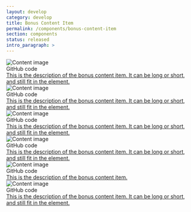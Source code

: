 ```yaml
---
layout: develop
category: develop
title: Bonus Content Item
permalink: /components/bonus-content-item
section: components
status: released
intro_paragraph: >
---
```


  <div class="rhd-l-bonus-content-item">
    <div class="pf-l-grid rhd-l-bonus-content-item-grid">
      <div class="pf-l-grid__item pf-m-10-col">
        <div class="pf-l-grid pf-m-gutter">
          <div class="pf-l-grid__item pf-m-1-col pf-u-display-flex pf-u-align-items-center rhd-c-avatar--container">
            <img class="pf-c-avatar rhd-c-avatar" src="https://www.patternfly.org/assets/images/img_avatar.svg" alt="Content image">
          </div>
          <div class="pf-l-grid__item pf-m-6-col">
            <div class="pf-l-flex pf-m-column">
              <div class="pf-l-flex__item pf-u-display-inline-flex rhd-c-bonus-content-item">
                <div class="rhd-c-bonus-content-item__image">
                  <i class="fas fa-code"></i>
                </div>
                GitHub code
              </div>
              <div class="pf-l-flex__item">
                <a href="#" class="pf-m-ink">This is the description of the bonus content item. It can be long or short, and still fit in the element.</a>
              </div>
            </div>
          </div>
        </div>
      </div>
    </div>
  </div>

  <div class="rhd-l-bonus-content-item">
    <div class="pf-l-grid rhd-l-bonus-content-item-grid">
      <div class="pf-l-grid__item pf-m-10-col">
        <div class="pf-l-grid pf-m-gutter">
          <div class="pf-l-grid__item pf-m-1-col pf-u-display-flex pf-u-align-items-center rhd-c-avatar--container">
            <img class="pf-c-avatar rhd-c-avatar" src="https://github.githubassets.com/images/modules/logos_page/Octocat.png" alt="Content image">
          </div>
          <div class="pf-l-grid__item pf-m-6-col">
            <div class="pf-l-flex pf-m-column">
              <div class="pf-l-flex__item pf-u-display-inline-flex rhd-c-bonus-content-item">
                <div class="rhd-c-bonus-content-item__image">
                  <i class="fas fa-code"></i>
                </div>
                GitHub code
              </div>
              <div class="pf-l-flex__item">
                <a href="#" class="pf-m-ink">This is the description of the bonus content item. It can be long or short, and still fit in the element.</a>
              </div>
            </div>
          </div>
        </div>
      </div>
    </div>
  </div>

  <div class="rhd-l-bonus-content-item">
    <div class="pf-l-grid rhd-l-bonus-content-item-grid">
      <div class="pf-l-grid__item pf-m-10-col">
        <div class="pf-l-grid pf-m-gutter">
          <div class="pf-l-grid__item pf-m-1-col pf-u-display-flex pf-u-align-items-center rhd-c-avatar--container">
            <img class="pf-c-avatar rhd-c-avatar" src="https://www.patternfly.org/assets/images/img_avatar.svg" alt="Content image">
          </div>
          <div class="pf-l-grid__item pf-m-6-col">
            <div class="pf-l-flex pf-m-column">
              <div class="pf-l-flex__item pf-u-display-inline-flex rhd-c-bonus-content-item">
                <div class="rhd-c-bonus-content-item__image">
                  <i class="fas fa-code"></i>
                </div>
                GitHub code
              </div>
              <div class="pf-l-flex__item">
                <a href="#" class="pf-m-ink">This is the description of the bonus content item. It can be long or short, and still fit in the element.</a>
              </div>
            </div>
          </div>
        </div>
      </div>
    </div>
    <div class="pf-l-grid rhd-l-bonus-content-item-grid">
      <div class="pf-l-grid__item pf-m-10-col">
        <div class="pf-l-grid pf-m-gutter">
          <div class="pf-l-grid__item pf-m-1-col pf-u-display-flex pf-u-align-items-center rhd-c-avatar--container">
            <img class="pf-c-avatar rhd-c-avatar" src="https://github.githubassets.com/images/modules/logos_page/Octocat.png" alt="Content image">
          </div>
          <div class="pf-l-grid__item pf-m-6-col">
            <div class="pf-l-flex pf-m-column">
              <div class="pf-l-flex__item pf-u-display-inline-flex rhd-c-bonus-content-item">
                <div class="rhd-c-bonus-content-item__image">
                  <i class="fas fa-code"></i>
                </div>
                GitHub code
              </div>
              <div class="pf-l-flex__item">
                <a href="#" class="pf-m-ink">This is the description of the bonus content item. It can be long or short, and still fit in the element.</a>
              </div>
            </div>
          </div>
        </div>
      </div>
    </div>
    <div class="pf-l-grid rhd-l-bonus-content-item-grid">
      <div class="pf-l-grid__item pf-m-10-col">
        <div class="pf-l-grid pf-m-gutter">
          <div class="pf-l-grid__item pf-m-1-col pf-u-display-flex pf-u-align-items-center rhd-c-avatar--container">
            <img class="pf-c-avatar rhd-c-avatar" src="https://www.patternfly.org/assets/images/img_avatar.svg" alt="Content image">
          </div>
          <div class="pf-l-grid__item pf-m-6-col">
            <div class="pf-l-flex pf-m-column">
              <div class="pf-l-flex__item pf-u-display-inline-flex rhd-c-bonus-content-item">
                <div class="rhd-c-bonus-content-item__image">
                  <i class="fas fa-code"></i>
                </div>
                GitHub code
              </div>
              <div class="pf-l-flex__item">
                <a href="#" class="pf-m-ink">This is the description of the bonus content item.</a>
              </div>
            </div>
          </div>
        </div>
      </div>
    </div>
    <div class="pf-l-grid rhd-l-bonus-content-item-grid">
      <div class="pf-l-grid__item pf-m-10-col">
        <div class="pf-l-grid pf-m-gutter">
          <div class="pf-l-grid__item pf-m-1-col pf-u-display-flex pf-u-align-items-center rhd-c-avatar--container">
            <img class="pf-c-avatar rhd-c-avatar" src="https://github.githubassets.com/images/modules/logos_page/Octocat.png" alt="Content image">
          </div>
          <div class="pf-l-grid__item pf-m-6-col">
            <div class="pf-l-flex pf-m-column">
              <div class="pf-l-flex__item pf-u-display-inline-flex rhd-c-bonus-content-item">
                <div class="rhd-c-bonus-content-item__image">
                  <i class="fas fa-code"></i>
                </div>
                GitHub code
              </div>
              <div class="pf-l-flex__item">
                <a href="#" class="pf-m-ink">This is the description of the bonus content item. It can be long or short, and still fit in the element.</a>
              </div>
            </div>
          </div>
        </div>
      </div>
    </div>
  </div>
